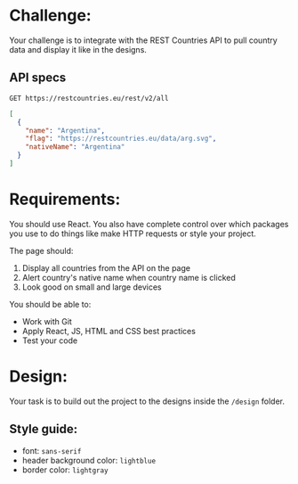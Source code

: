 # Challenge:

Your challenge is to integrate with the REST Countries API to pull country data and display it like in the designs.

## API specs

`GET https://restcountries.eu/rest/v2/all`

```json
[
  {
    "name": "Argentina",
    "flag": "https://restcountries.eu/data/arg.svg",
    "nativeName": "Argentina"
  }
]
```

# Requirements:

You should use React. You also have complete control over which packages you use to do things like make HTTP requests or style your project.

The page should:

1. Display all countries from the API on the page
2. Alert country's native name when country name is clicked
3. Look good on small and large devices

You should be able to:

- Work with Git
- Apply React, JS, HTML and CSS best practices
- Test your code

# Design:

Your task is to build out the project to the designs inside the `/design` folder.

## Style guide:

- font: `sans-serif`
- header background color: `lightblue`
- border color: `lightgray`
